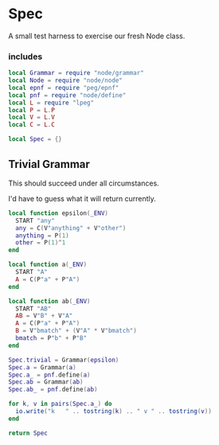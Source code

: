 # Spec


  A small test harness to exercise our fresh Node class.

### includes

```lua
local Grammar = require "node/grammar"
local Node = require "node/node"
local epnf = require "peg/epnf"
local pnf = require "node/define"
local L = require "lpeg"
local P = L.P
local V = L.V
local C = L.C


```
```lua
local Spec = {}
```
## Trivial Grammar

This should succeed under all circumstances.


I'd have to guess what it will return currently. 

```lua
local function epsilon(_ENV)
  START "any"
  any = C(V"anything" + V"other")
  anything = P(1)
  other = P(1)^1
end 

local function a(_ENV)
  START "A"
  A = C(P"a" + P"A")
end

local function ab(_ENV)
  START "AB"
  AB = V"B" + V"A"  
  A = C(P"a" + P"A")
  B = V"bmatch" + (V"A" * V"bmatch")
  bmatch = P"b" + P"B"
end

```
```lua
Spec.trivial = Grammar(epsilon)
Spec.a = Grammar(a)
Spec.a_ = pnf.define(a)
Spec.ab = Grammar(ab)
Spec.ab_ = pnf.define(ab)
```
```lua
for k, v in pairs(Spec.a_) do
  io.write("k   " .. tostring(k) .. " v " .. tostring(v))
end
```
```lua
return Spec
```
